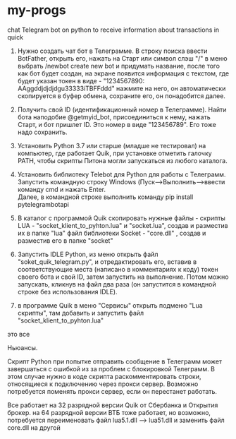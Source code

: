 # my-progs
chat Telegram bot on python to receive information about transactions in quick

1. Нужно создать чат бот в Телеграмме.
    В строку поиска ввести BotFather, открыть его, нажать на Старт или символ слэш "/"
    в меню выбрать /newbot create new bot и придумать название,
    после того как бот будет создан, на экране появится информация с текстом, где будет указан токен в виде -
    "1234567890: AAggddjdjdjdgu33333iTBFFddd"
    нажмите на него, он автоматически скопируется в буфер обмена, сохраните его, он понадобится далее.
    
2. Получить свой ID (идентификационный номер в Телеграмме). Найти бота наподобие @getmyid_bot, присоединиться к нему,
   нажать Старт,  и бот пришлет ID. Это номер в виде "123456789". Его тоже надо сохранить. 

3. Установить Python 3.7 или старше (младше не тестировал) на компьютер, где работает Quik, при установке отметить галочку PATH, 
   чтобы скрипты Питона могли запускаться из любого каталога.

4. Установить библиотеку Telebot для Python для работы с Телеграмм. 
   Запустить командную строку Windows (Пуск-->Выполнить-->ввести команду cmd и нажать Enter.  
   Далее, в командной строке выполнить команду pip install pytelegrambotapi
   
5. В каталог с программой Quik скопировать нужные файлы -
   скрипты LUA - "socket_klient_to_pyhton.lua" и "socket.lua", создав и разместив их в папке "lua" 
   файл библиотеки Socket - "core.dll" , создав и разместив его в папке  "socket"

6. Запустить IDLE Python, из меню открыть файл "soket_quik_telegram.py", и отредактировать его, 
   вставив в соответствующие места (написано в комментариях  к коду) токен своего бота и свой ID,
   затем запустить на выполнение.
   Потом можно запускать, кликнув на файл два раза (он запустится в командной строке без использования IDLE).

7. в программе Quik в меню "Сервисы" открыть подменю "Lua скрипты", там добавить и запустить файл "socket_klient_to_pyhton.lua"

это все

Ньюансы.

Скрипт Python при попытке отправить сообщение в Телеграмм может завершаться с ошибкой из за проблем с блокировкой Телеграмм.
В этом случае нужно в коде скрипта раскомментировать строки, относящиеся к подключению через прокси сервер.
Возможно потребуется поменять прокси сервер, если он перестанет работать.

Все работает на 32 разрядной версии Quik от Сбербанка и Открытия брокер. на 64 разрядной версии ВТБ тоже работает, но возможно, потребуется переименовать файл lua5.1.dll --> lua51.dll и заменить файл core.dll на другой



   
